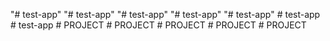 "# test-app" 
"# test-app" 
"# test-app" 
"# test-app" 
"# test-app" 
#   t e s t - a p p  
 #   t e s t - a p p  
 #   P R O J E C T  
 #   P R O J E C T  
 #   P R O J E C T  
 #   P R O J E C T  
 #   P R O J E C T  
 